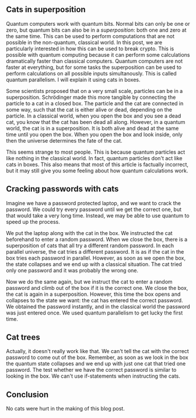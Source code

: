 


## Cats in superposition

Quantum computers work with quantum bits. Normal bits can only be one or zero, but quantum bits can also be in a _superposition_: both one and zero at the same time. This can be used to perform computations that are not possible in the non-quantum, classical world. In this post, we are particularly interested in how this can be used to break crypto. This is possible with quantum computing because it can perform some calculations dramatically faster than classical computers. Quantum computers are not faster at everything, but for some tasks the superposition can be used to perform calculations on all possible inputs simultanously. This is called quantum parallelism. I will explain it using cats in boxes.

Some scientists proposed that on a very small scale, particles can be in a superposition. Schrödinger made this more tangible by connecting the particle to a cat in a closed box. The particle and the cat are connected in some way, such that the cat is either alive or dead, depending on the particle. In a classical world, when you open the box and you see a dead cat, you know that the cat has been dead all along. However, in a quantum world, the cat is in a superposition. It is both alive and dead at the same time until you open the box. When you open the box and look inside, only then the universe determines the fate of the cat.

This seems strange to most people. This is because quantum particles act like nothing in the classical world. In fact, quantum particles don't act like cats in boxes. This also means that most of this article is factually incorrect, but it may still give you some feeling about how quantum calculations work.

## Cracking passwords with cats

Imagine we have a password protected laptop, and we want to crack the password. We could try every password until we get the correct one, but that would take a very long time. Instead, we may be able to use quantum to speed up the process.

We put the laptop along with the cat in the box. We instructed the cat beforehand to enter a random password. When we close the box, there is a superposition of cats that all try a different random password. In each parallel universe, the cat tries a different password. It is as if the cat in the box tries each password in parallel. However, as soon as we open the box, the state collapses and we end up with a classical situation. The cat tried only one password and it was probably the wrong one.

Now we do the same again, but we instruct the cat to enter a random password and climb out of the box if it is the correct one. We close the box, the cat is again in a superposition. However, this time the box opens and collapses to the state we want: the cat has entered the correct password. We obtained the password instantly, and in the classical world the password was just entered once. We used quantum parallelism to get lucky the first time.

## Cat trees

Actually, it doesn't really work like that. We can't tell the cat with the correct password to come out of the box. Remember, as soon as we look in the box the quantum state collapses and we end up with just one cat that tried one password. The test whether we have the correct password is similar to looking in the box. We can't use if-statements when instructing the cats.



## Conclusion

No cats were hurt in the making of this blog post.
